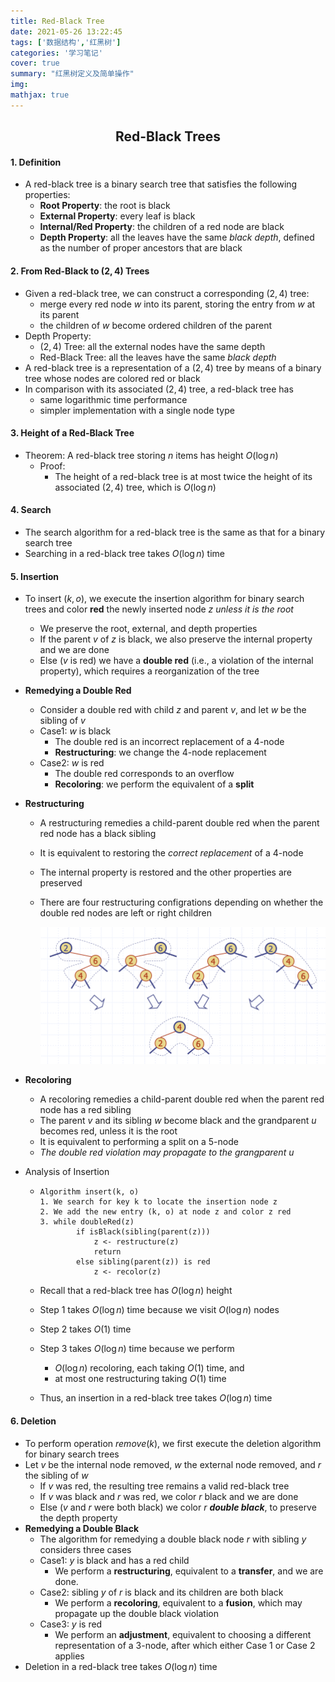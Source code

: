 ```yaml
---
title: Red-Black Tree
date: 2021-05-26 13:22:45
tags: ['数据结构','红黑树']
categories: '学习笔记'
cover: true
summary: "红黑树定义及简单操作"
img:
mathjax: true
---
```


<h2 align='center'>Red-Black Trees</h2>

#### 1. Definition

* A red-black tree is a binary search tree that satisfies the following properties:
  * **Root Property**: the root is black
  * **External Property**: every leaf is black
  * **Internal/Red Property**: the children of a red node are black
  * **Depth Property**: all the leaves have the same *black depth*, defined as the number of proper ancestors that are black

#### 2. From Red-Black to $(2,4)$ Trees

* Given a red-black tree, we can construct a corresponding $(2,4)$ tree:
  * merge every red node $w$ into its parent, storing the entry from $w$ at its parent
  * the children of $w$ become ordered children of the parent
* Depth Property:
  * $(2,4)$ Tree: all the external nodes have the same depth
  * Red-Black Tree: all the leaves have the same *black depth*
* A red-black tree is a representation of a $(2,4)$ tree by means of a binary tree whose nodes are colored red or black
* In comparison with its associated $(2,4)$ tree, a red-black tree has
  * same logarithmic time performance
  * simpler implementation with a single node type

#### 3. Height of a Red-Black Tree

* Theorem: A red-black tree storing $n$ items has height $O(\log n)$
  * Proof:
    * The height of a red-black tree is at most twice the height of its associated $(2,4)$ tree, which is $O(\log n)$

#### 4. Search

* The search algorithm for a red-black tree is the same as that for a binary search tree
* Searching in a red-black tree takes $O(\log n)$ time

#### 5. Insertion

* To insert $(k, o)$, we execute the insertion algorithm for binary search trees and color **red** the newly inserted node $z$ *unless it is the root*

  * We preserve the root, external, and depth properties
  * If the parent $v$ of $z$ is black, we also preserve the internal property and we are done
  * Else ($v$ is red) we have a **double red** (i.e., a violation of the internal property), which requires a reorganization of the tree

* **Remedying a Double Red**

  * Consider a double red with child $z$ and parent $v$, and let $w$ be the sibling of $v$
  * Case1: $w$ is black
    * The double red is an incorrect replacement of a 4-node
    * **Restructuring**: we change the 4-node replacement
  * Case2: $w$ is red
    * The double red corresponds to an overflow
    * **Recoloring**: we perform the equivalent of a **split**

* **Restructuring**

  * A restructuring remedies a child-parent double red when the parent red node has a black sibling

  * It is equivalent to restoring the *correct replacement* of a 4-node

  * The internal property is restored and the other properties are preserved

  * There are four restructuring configrations depending on whether the double red nodes are left or right children

    <img src="Red-Black-Tree/Screen Shot 2021-05-10 at 7.22.25 PM.png" style="zoom:50%;" />

* **Recoloring**

  * A recoloring remedies a child-parent double red when the parent red node has a red sibling
  * The parent $v$ and its sibling $w$ become black and the grandparent $u$ becomes red, unless it is the root
  * It is equivalent to performing a split on a 5-node
  * *The double red violation may propagate to the grangparent $u$*

* Analysis of Insertion

  * ```pseudocode
    Algorithm insert(k, o)
    1. We search for key k to locate the insertion node z
    2. We add the new entry (k, o) at node z and color z red
    3. while doubleRed(z)
    		if isBlack(sibling(parent(z)))
    			z <- restructure(z)
    			return
    		else sibling(parent(z)) is red
    			z <- recolor(z)
    ```

  * Recall that a red-black tree has $O(\log n)$ height

  * Step 1 takes $O(\log n)$ time because we visit $O(\log n)$ nodes

  * Step 2 takes $O(1)$ time

  * Step 3 takes $O(\log n)$ time because we perform

    * $O(\log n)$ recoloring, each taking $O(1)$ time, and
    * at most one restructuring taking $O(1)$ time

  * Thus, an insertion in a red-black tree takes $O(\log n)$ time

#### 6. Deletion

* To perform operation $remove(k)$, we first execute the deletion algorithm for binary search trees
* Let $v$ be the internal node removed, $w$ the external node removed, and $r$ the sibling of $w$
  * If $v$ was red, the resulting tree remains a valid red-black tree
  * If $v$ was black and $r$ was red, we color $r$ black and we are done
  * Else ($v$ and $r$ were both black) we color $r$ ***double black***, to preserve the depth property
* **Remedying a Double Black**
  * The algorithm for remedying a double black node $r$ with sibling $y$ considers three cases
  * Case1: $y$ is black and has a red child
    * We perform a **restructuring**, equivalent to a **transfer**, and we are done.
  * Case2: sibling $y$ of $r$ is black and its children are both black
    * We perform a **recoloring**, equivalent to a **fusion**, which may propagate up the double black violation
  * Case3: $y$ is red
    * We perform an **adjustment**, equivalent to choosing a different representation of a 3-node, after which either Case 1 or Case 2 applies
* Deletion in a red-black tree takes $O(\log n)$ time
